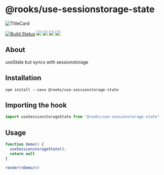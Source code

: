 # @rooks/use-sessionstorage-state
![TitleCard](https://raw.githubusercontent.com/imbhargav5/rooks/HEAD/packages/sessionstorage-state/title-card.svg)

[![Build Status](https://travis-ci.org/imbhargav5/rooks.svg?branch=master)](https://travis-ci.org/imbhargav5/rooks) ![](https://img.shields.io/npm/v/@rooks/use-sessionstorage-state/latest.svg) ![](https://img.shields.io/npm/l/@rooks/use-sessionstorage-state.svg) ![](https://img.shields.io/bundlephobia/min/@rooks/use-sessionstorage-state.svg) ![](https://img.shields.io/david/imbhargav5/rooks.svg?path=packages%2Fsessionstorage-state)



## About
useState but syncs with sessionstorage


[//]: # (Main)

## Installation

```
npm install --save @rooks/use-sessionstorage-state
```

## Importing the hook

```javascript
import useSessionstorageState from "@rooks/use-sessionstorage-state"
```

## Usage

```jsx
function Demo() {
  useSessionstorageState();
  return null
}

render(<Demo/>)
```
